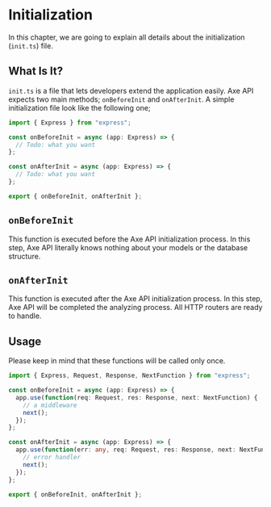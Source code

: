 # Initialization

In this chapter, we are going to explain all details about the initialization (`init.ts`) file.

## What Is It?

`init.ts` is a file that lets developers extend the application easily. Axe API expects two main methods; `onBeforeInit` and `onAfterInit`. A simple initialization file look like the following one;

```ts
import { Express } from "express";

const onBeforeInit = async (app: Express) => {
  // Todo: what you want
};

const onAfterInit = async (app: Express) => {
  // Todo: what you want
};

export { onBeforeInit, onAfterInit };
```

## `onBeforeInit`

This function is executed before the Axe API initialization process. In this step, Axe API literally knows nothing about your models or the database structure.

## `onAfterInit`

This function is executed after the Axe API initialization process. In this step, Axe API will be completed the analyzing process. All HTTP routers are ready to handle.

## Usage

Please keep in mind that these functions will be called only once.

```ts
import { Express, Request, Response, NextFunction } from "express";

const onBeforeInit = async (app: Express) => {
  app.use(function(req: Request, res: Response, next: NextFunction) {
    // a middleware
    next();
  });
};

const onAfterInit = async (app: Express) => {
  app.use(function(err: any, req: Request, res: Response, next: NextFunction) {
    // error handler
    next();
  });
};

export { onBeforeInit, onAfterInit };
```
